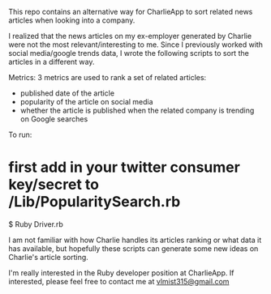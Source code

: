 This repo contains an alternative way for CharlieApp to sort related news articles when looking into a company.


I realized that the news articles on my ex-employer generated by Charlie were not the most relevant/interesting to me. Since I previously worked with social media/google trends data, I wrote the following scripts to sort the articles in a different way.


Metrics:
3 metrics are used to rank a set of related articles:
- published date of the article
- popularity of the article on social media
- whether the article is published when the related company is trending on Google searches

To run:
# first add in your twitter consumer key/secret to /Lib/PopularitySearch.rb
$ Ruby Driver.rb


I am not familiar with how Charlie handles its articles ranking or what data it has available, but hopefully these scripts can generate some new ideas on Charlie's article sorting.


I'm really interested in the Ruby developer position at CharlieApp. If interested, please feel free to contact me at vlmist315@gmail.com